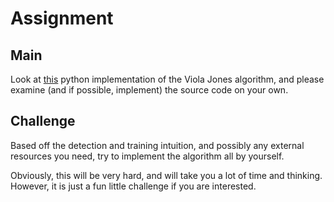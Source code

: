# Assignment

## Main
Look at [this](https://github.com/Simon-Hohberg/Viola-Jones) python implementation of the Viola Jones algorithm, and please
examine (and if possible, implement) the source code on your own.

## Challenge 
Based off the detection and training intuition, and possibly any external resources you need, try to implement the algorithm all by yourself.

Obviously, this will be very hard, and will take you a lot of time and thinking. However, it is just a fun little challenge if you are interested.
